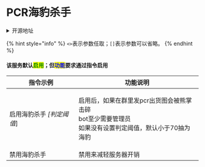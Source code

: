 # PCR海豹杀手

<details>

<summary>开源地址</summary>

[https://github.com/GWYOG/GWYOG-Hoshino-plugins](https://github.com/GWYOG/GWYOG-Hoshino-plugins)

基于开源内容进行修改

</details>

{% hint style="info" %}
`<>`表示参数任取；`[]`表示参数可以省略。
{% endhint %}

#### 该服务默认<mark style="color:green;">启用</mark>；但<mark style="color:blue;">功能</mark>要求通过指令启用

| 指令示例             | 功能说明                                                                 |
| ---------------- | -------------------------------------------------------------------- |
| 启用海豹杀手 _\[判定阈值_] | <p>启用后，如果在群里发pcr出货图会被熊掌击碎<br>bot至少需要管理员<br>如果没有设置判定阈值，默认小于70抽为海豹</p> |
| 禁用海豹杀手           | 禁用来减轻服务器开销                                                           |
